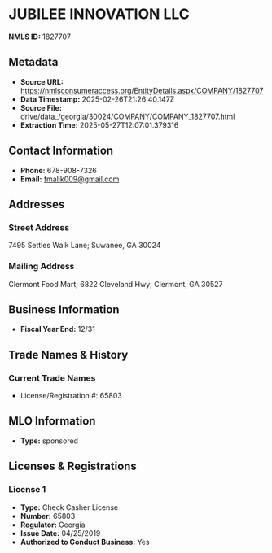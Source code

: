 # JUBILEE INNOVATION LLC

**NMLS ID:** 1827707

## Metadata
- **Source URL:** https://nmlsconsumeraccess.org/EntityDetails.aspx/COMPANY/1827707
- **Data Timestamp:** 2025-02-26T21:26:40.147Z
- **Source File:** drive/data_/georgia/30024/COMPANY/COMPANY_1827707.html
- **Extraction Time:** 2025-05-27T12:07:01.379316

## Contact Information
- **Phone:** 678-908-7326
- **Email:** fmalik009@gmail.com

## Addresses
### Street Address
7495 Settles Walk Lane; Suwanee, GA 30024

### Mailing Address
Clermont Food Mart; 6822 Cleveland Hwy; Clermont, GA 30527

## Business Information
- **Fiscal Year End:** 12/31

## Trade Names & History
### Current Trade Names
- License/Registration #: 65803

## MLO Information
- **Type:** sponsored

## Licenses & Registrations

### License 1
- **Type:** Check Casher License
- **Number:** 65803
- **Regulator:** Georgia
- **Issue Date:** 04/25/2019
- **Authorized to Conduct Business:** Yes
